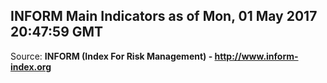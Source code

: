 ## INFORM Main Indicators as of Mon, 01 May 2017 20:47:59 GMT

Source: **INFORM (Index For Risk Management) - http://www.inform-index.org**
